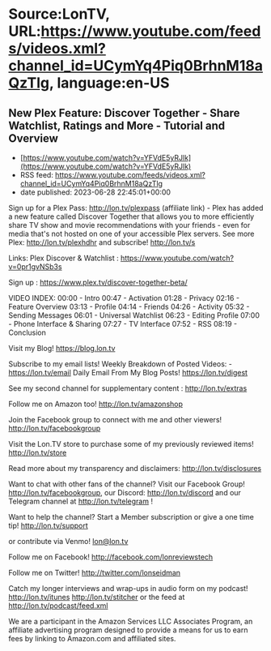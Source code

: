 # Source:LonTV, URL:https://www.youtube.com/feeds/videos.xml?channel_id=UCymYq4Piq0BrhnM18aQzTlg, language:en-US

## New Plex Feature: Discover Together - Share Watchlist, Ratings and More - Tutorial and Overview
 - [https://www.youtube.com/watch?v=YFVdE5yRJlk](https://www.youtube.com/watch?v=YFVdE5yRJlk)
 - RSS feed: https://www.youtube.com/feeds/videos.xml?channel_id=UCymYq4Piq0BrhnM18aQzTlg
 - date published: 2023-06-28 22:45:01+00:00

Sign up for a Plex Pass: http://lon.tv/plexpass (affiliate link) - Plex has added a new feature called Discover Together that allows you to more efficiently share TV  show and movie recommendations with your friends - even for media that's not hosted on one of your accessible Plex servers. See more Plex: http://lon.tv/plexhdhr and subscribe! http://lon.tv/s

Links: Plex Discover & Watchlist : https://www.youtube.com/watch?v=0pr1gvNSb3s

Sign up : https://www.plex.tv/discover-together-beta/

VIDEO INDEX:
00:00 - Intro
00:47 - Activation
01:28 - Privacy
02:16 - Feature Overview
03:13 - Profile
04:14 - Friends
04:26 - Activity
05:32 - Sending Messages
06:01 - Universal Watchlist
06:23 - Editing Profile
07:00 - Phone Interface & Sharing
07:27 - TV Interface
07:52 - RSS
08:19 - Conclusion

Visit my Blog! https://blog.lon.tv

Subscribe to my email lists! 
Weekly Breakdown of Posted Videos:  - https://lon.tv/email
Daily Email From My Blog Posts! https://lon.tv/digest

See my second channel for supplementary content : http://lon.tv/extras

Follow me on Amazon too! http://lon.tv/amazonshop

Join the Facebook group to connect with me and other viewers! 
http://lon.tv/facebookgroup

Visit the Lon.TV store to purchase some of my previously reviewed items! http://lon.tv/store

Read more about my transparency and disclaimers: http://lon.tv/disclosures

Want to chat with other fans of the channel? Visit our Facebook Group! http://lon.tv/facebookgroup, our Discord: http://lon.tv/discord and our Telegram channel at http://lon.tv/telegram !

Want to help the channel? Start a Member subscription or give a one time tip!
http://lon.tv/support

or contribute via Venmo!
lon@lon.tv

Follow me on Facebook!
http://facebook.com/lonreviewstech

Follow me on Twitter!
http://twitter.com/lonseidman

Catch my longer interviews and wrap-ups in audio form on my podcast!
http://lon.tv/itunes
http://lon.tv/stitcher
or the feed at http://lon.tv/podcast/feed.xml

We are a participant in the Amazon Services LLC Associates Program, an affiliate advertising program designed to provide a means for us to earn fees by linking to Amazon.com and affiliated sites.


